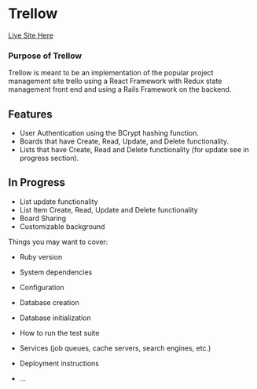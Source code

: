 # Trellow
[Live Site Here](http://www.trellow.review "Trellow Homepage")

### Purpose of Trellow

Trellow is meant to be an implementation of the popular project management site trello using a React Framework with Redux state management front end and using a Rails Framework on the backend.

## Features

* User Authentication using the BCrypt hashing function.
* Boards that have Create, Read, Update, and Delete functionality.
* Lists that have Create, Read and Delete functionality (for update see in progress section).


## In Progress
* List update functionality
* List Item Create, Read, Update and Delete functionality
* Board Sharing
* Customizable background


Things you may want to cover:

* Ruby version

* System dependencies

* Configuration

* Database creation

* Database initialization

* How to run the test suite

* Services (job queues, cache servers, search engines, etc.)

* Deployment instructions

* ...

